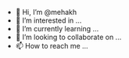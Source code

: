 - 👋 Hi, I’m @mehakh
- 👀 I’m interested in ...
- 🌱 I’m currently learning ...
- 💞️ I’m looking to collaborate on ...
- 📫 How to reach me ...

<!---
mehakh/mehakh is a ✨ special ✨ repository because its `README.md` (this file) appears on your GitHub profile.
You can click the Preview link to take a look at your changes.
--->
